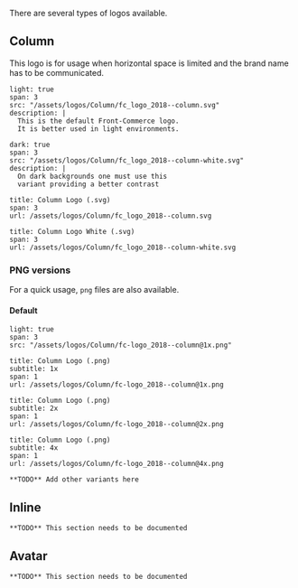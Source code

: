 There are several types of logos available.

## Column

This logo is for usage when horizontal space is limited and the brand name has
to be communicated.

```image
light: true
span: 3
src: "/assets/logos/Column/fc_logo_2018--column.svg"
description: |
  This is the default Front-Commerce logo.
  It is better used in light environments.
```

```image
dark: true
span: 3
src: "/assets/logos/Column/fc_logo_2018--column-white.svg"
description: |
  On dark backgrounds one must use this
  variant providing a better contrast
```

```download
title: Column Logo (.svg)
span: 3
url: /assets/logos/Column/fc_logo_2018--column.svg
```

```download
title: Column Logo White (.svg)
span: 3
url: /assets/logos/Column/fc_logo_2018--column-white.svg
```

### PNG versions

For a quick usage, `png` files are also available.

#### Default

```image
light: true
span: 3
src: "/assets/logos/Column/fc-logo_2018--column@1x.png"
```

```download
title: Column Logo (.png)
subtitle: 1x
span: 1
url: /assets/logos/Column/fc-logo_2018--column@1x.png
```

```download
title: Column Logo (.png)
subtitle: 2x
span: 1
url: /assets/logos/Column/fc-logo_2018--column@2x.png
```

```download
title: Column Logo (.png)
subtitle: 4x
span: 1
url: /assets/logos/Column/fc-logo_2018--column@4x.png
```

```hint
**TODO** Add other variants here
```

## Inline

```hint
**TODO** This section needs to be documented
```

## Avatar

```hint
**TODO** This section needs to be documented
```
